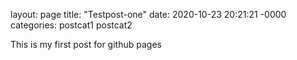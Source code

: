 layout: page
title: "Testpost-one"
date: 2020-10-23 20:21:21 -0000
categories: postcat1 postcat2

This is my first post for github pages
